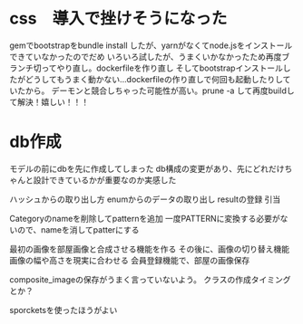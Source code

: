 # css　導入で挫けそうになった
gemでbootstrapをbundle install したが、yarnがなくてnode.jsをインストールできていなかったのでだめ 
いろいろ試したが、うまくいかなかったため再度ブランチ切ってやり直し。dockerfileを作り直し 
そしてbootstrapインストールしたがどうしてもうまく動かない…dockerfileの作り直しで何回も起動したりしていたから。 
デーモンと競合しちゃった可能性が高い。prune -a して再度buildして解決！嬉しい！！！

# db作成
モデルの前にdbを先に作成してしまった
db構成の変更があり、先にどれだけちゃんと設計できているかが重要なのか実感した

ハッシュからの取り出し方
enumからのデータの取り出し
resultの登録
引当

Categoryのnameを削除してpatternを追加
一度PATTERNに変換する必要がないので、nameを消してpatterにする

最初の画像を部屋画像と合成させる機能を作る
その後に、画像の切り替え機能
画像の幅や高さを現実に合わせる
会員登録機能で、部屋の画像保存

composite_imageの保存がうまく言っていないよう。
クラスの作成タイミングとか？

 sporcketsを使ったほうがよい